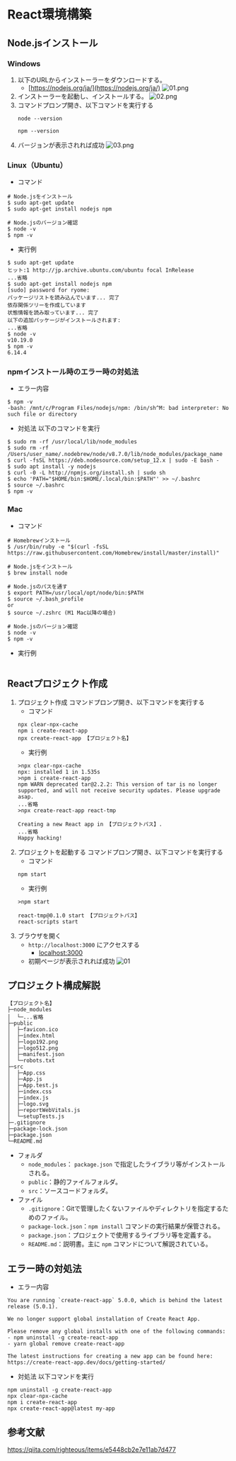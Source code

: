 # React環境構築

## Node.jsインストール

### Windows
1. 以下のURLからインストーラーをダウンロードする。
    - [https://nodejs.org/ja/](https://nodejs.org/ja/)
![01.png](https://qiita-image-store.s3.ap-northeast-1.amazonaws.com/0/449867/f1b145e9-9cd7-c7b1-ce4d-28098e3c52ce.png)
2. インストーラーを起動し、インストールする。
![02.png](https://qiita-image-store.s3.ap-northeast-1.amazonaws.com/0/449867/5be3d647-b449-a94d-0cc6-cae17c437c88.png)
3. コマンドプロンプ開き、以下コマンドを実行する
    ```
    node --version

    npm --version
    ```
4. バージョンが表示されれば成功
![03.png](https://qiita-image-store.s3.ap-northeast-1.amazonaws.com/0/449867/6b875401-1402-422f-b7d9-00019eb51afa.png)


### Linux（Ubuntu）
- コマンド
```
# Node.jsをインストール
$ sudo apt-get update
$ sudo apt-get install nodejs npm

# Node.jsのバージョン確認
$ node -v
$ npm -v
```

- 実行例
```
$ sudo apt-get update
ヒット:1 http://jp.archive.ubuntu.com/ubuntu focal InRelease
...省略
$ sudo apt-get install nodejs npm
[sudo] password for ryome:
パッケージリストを読み込んでいます... 完了
依存関係ツリーを作成しています
状態情報を読み取っています... 完了
以下の追加パッケージがインストールされます:
...省略
$ node -v
v10.19.0
$ npm -v
6.14.4
```

### npmインストール時のエラー時の対処法

- エラー内容
```
$ npm -v
-bash: /mnt/c/Program Files/nodejs/npm: /bin/sh^M: bad interpreter: No such file or directory
```

- 対処法
以下のコマンドを実行
```
$ sudo rm -rf /usr/local/lib/node_modules
$ sudo rm -rf /Users/user_name/.nodebrew/node/v8.7.0/lib/node_modules/package_name
$ curl -fsSL https://deb.nodesource.com/setup_12.x | sudo -E bash -
$ sudo apt install -y nodejs
$ curl -0 -L http://npmjs.org/install.sh | sudo sh
$ echo 'PATH="$HOME/bin:$HOME/.local/bin:$PATH"' >> ~/.bashrc
$ source ~/.bashrc
$ npm -v
```

### Mac
- コマンド
```
# Homebrewインストール
$ /usr/bin/ruby -e "$(curl -fsSL https://raw.githubusercontent.com/Homebrew/install/master/install)"

# Node.jsをインストール
$ brew install node

# Node.jsのパスを通す
$ export PATH=/usr/local/opt/node/bin:$PATH
$ source ~/.bash_profile 
or
$ source ~/.zshrc (M1 Mac以降の場合)

# Node.jsのバージョン確認
$ node -v
$ npm -v
```
- 実行例
```

```


## Reactプロジェクト作成
1. プロジェクト作成
    コマンドプロンプ開き、以下コマンドを実行する
    - コマンド
    ```
    npx clear-npx-cache
    npm i create-react-app
    npx create-react-app 【プロジェクト名】
    ```
    - 実行例
    ```
    >npx clear-npx-cache
    npx: installed 1 in 1.535s
    >npm i create-react-app
    npm WARN deprecated tar@2.2.2: This version of tar is no longer supported, and will not receive security updates. Please upgrade asap.
    ...省略
    >npx create-react-app react-tmp

    Creating a new React app in 【プロジェクトパス】.
    ...省略
    Happy hacking!
    ```
2. プロジェクトを起動する
    コマンドプロンプ開き、以下コマンドを実行する
    - コマンド
    ```
    npm start
    ```
    - 実行例
    ```
    >npm start

    react-tmp@0.1.0 start 【プロジェクトパス】
    react-scripts start
    ```
3. ブラウザを開く
    - `http://localhost:3000` にアクセスする
        - [localhost:3000](http://localhost:3000/)
    - 初期ページが表示されれば成功
    ![01](./img/01.png)


## プロジェクト構成解説

```
【プロジェクト名】
├─node_modules
│  └─...省略
├─public
│  ├─favicon.ico
│  ├─index.html
│  ├─logo192.png
│  ├─logo512.png
│  ├─manifest.json
│  └─robots.txt
├─src
│  ├─App.css
│  ├─App.js
│  ├─App.test.js
│  ├─index.css
│  ├─index.js
│  ├─logo.svg
│  ├─reportWebVitals.js
│  └─setupTests.js
├─.gitignore
├─package-lock.json
├─package.json
└─README.md
```
- フォルダ
  - `node_modules`： `package.json` で指定したライブラリ等がインストールされる。
  - `public`：静的ファイルフォルダ。
  - `src`：ソースコードフォルダ。
- ファイル
  - `.gitignore`：Gitで管理したくないファイルやディレクトリを指定するためのファイル。
  - `package-lock.json`：`npm install` コマンドの実行結果が保管される。
  - `package.json`：プロジェクトで使用するライブラリ等を定義する。
  - `README.md`：説明書。主に `npm` コマンドについて解説されている。


## エラー時の対処法

- エラー内容
```
You are running `create-react-app` 5.0.0, which is behind the latest release (5.0.1).

We no longer support global installation of Create React App.

Please remove any global installs with one of the following commands:
- npm uninstall -g create-react-app
- yarn global remove create-react-app

The latest instructions for creating a new app can be found here:
https://create-react-app.dev/docs/getting-started/
```

- 対処法
以下コマンドを実行
```
npm uninstall -g create-react-app
npx clear-npx-cache
npm i create-react-app
npx create-react-app@latest my-app
```

## 参考文献

https://qiita.com/righteous/items/e5448cb2e7e11ab7d477